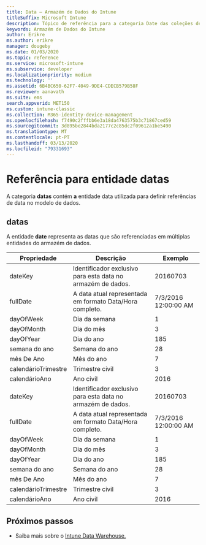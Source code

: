 ```yaml
---
title: Data – Armazém de Dados do Intune
titleSuffix: Microsoft Intune
description: Tópico de referência para a categoria Date das coleções de entidades na API do Armazém de Dados do Intune.
keywords: Armazém de Dados do Intune
author: Erikre
ms.author: erikre
manager: dougeby
ms.date: 01/03/2020
ms.topic: reference
ms.service: microsoft-intune
ms.subservice: developer
ms.localizationpriority: medium
ms.technology: ''
ms.assetid: 6B4BC650-62F7-4049-9DE4-CDECB579B58F
ms.reviewer: aanavath
ms.suite: ems
search.appverid: MET150
ms.custom: intune-classic
ms.collection: M365-identity-device-management
ms.openlocfilehash: f7490c2fffbb6e3a18da4763575b3c71867ced59
ms.sourcegitcommit: 3d895be2844bda2177c2c85dc2f09612a1be5490
ms.translationtype: MT
ms.contentlocale: pt-PT
ms.lasthandoff: 03/13/2020
ms.locfileid: "79331693"
---
```

# <a name="reference-for-dates-entity"></a>Referência para entidade datas

A categoria **datas** contém **a** entidade data utilizada para definir referências de data no modelo de dados.

## <a name="dates"></a>datas

A entidade **date** representa as datas que são referenciadas em múltiplas entidades do armazém de dados.


|    Propriedade     |                      Descrição                       |       Exemplo        |
|-----------------|--------------------------------------------------------|----------------------|
|     dateKey     | Identificador exclusivo para esta data no armazém de dados. |       20160703       |
|    fullDate     |    A data atual representada em formato Data/Hora completo.     | 7/3/2016 12:00:00 AM |
|    dayOfWeek    |                      Dia da semana                       |          1           |
|   dayOfMonth    |                      Dia do mês                      |          3           |
|    dayOfYear    |                      Dia do ano                       |         185          |
|   semana do ano    |                      Semana do ano                      |          28          |
|   mês De Ano   |                   Mês do ano                    |          7           |
| calendárioTrimestre |                    Trimestre civil                    |          3           |
|  calendárioAno   |                     Ano civil                      |         2016         |
|     dateKey     | Identificador exclusivo para esta data no armazém de dados. |       20160703       |
|    fullDate     |    A data atual representada em formato Data/Hora completo.     | 7/3/2016 12:00:00 AM |
|    dayOfWeek    |                      Dia da semana                       |          1           |
|   dayOfMonth    |                      Dia do mês                      |          3           |
|    dayOfYear    |                      Dia do ano                       |         185          |
|   semana do ano    |                      Semana do ano                      |          28          |
|   mês De Ano   |                   Mês do ano                    |          7           |
| calendárioTrimestre |                    Trimestre civil                    |          3           |
|  calendárioAno   |                     Ano civil                      |         2016         |

## <a name="next-steps"></a>Próximos passos

- Saiba mais sobre o [Intune Data Warehouse.](reports-nav-create-intune-reports.md)
